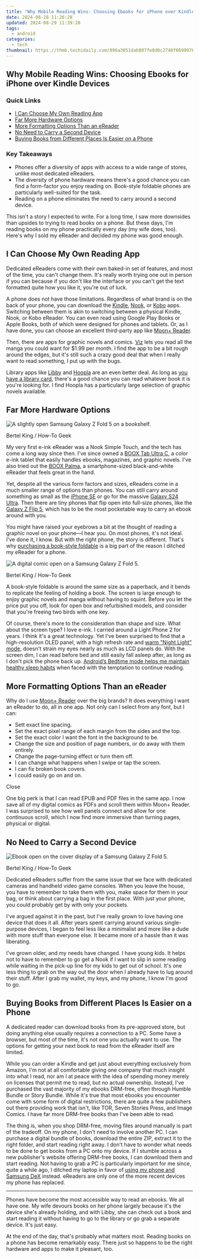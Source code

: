 ```yaml
---
title: "Why Mobile Reading Wins: Choosing Ebooks for iPhone over Kindle Devices"
date: 2024-08-28 11:26:28
updated: 2024-08-29 11:39:20
tags:
  - android
categories:
  - tech
thumbnail: https://thmb.techidaily.com/896a3051dab897fe8d0c2740f6699976d5490b685177239313164675ffec23d6.jpg
---
```


## Why Mobile Reading Wins: Choosing Ebooks for iPhone over Kindle Devices

### Quick Links

* [I Can Choose My Own Reading App](https://youtube-data.techidaily.com/ed-how-you-can-get-paid-for-videos/)
* [Far More Hardware Options](https://ai-video-tools.techidaily.com/new-2024-approved-unleash-the-power-of-reverse-a-tiktok-video-editing-tutorial/)
* [More Formatting Options Than an eReader](https://android-unlock.techidaily.com/in-2024-how-to-fix-oem-unlock-missing-on-oppo-reno-11-5g-by-drfone-android/)
* [No Need to Carry a Second Device](https://facebook-clips.techidaily.com/facebook-messenger-video-downloaders/)
* [Buying Books from Different Places Is Easier on a Phone](https://video-screen-grab.techidaily.com/in-2024-essential-guide-to-preserving-screen-chats/)

### Key Takeaways

* Phones offer a diversity of apps with access to a wide range of stores, unlike most dedicated eReaders.
* The diversity of phone hardware means there's a good chance you can find a form-factor you enjoy reading on. Book-style foldable phones are particularly well-suited for the task.
* Reading on a phone eliminates the need to carry around a second device.

 This isn't a story I expected to write. For a long time, I saw more downsides than upsides to trying to read books on a phone. But these days, I'm reading books on my phone practically every day (my wife does, too). Here's why I sold my eReader and decided my phone was good enough.

##  I Can Choose My Own Reading App

 Dedicated eReaders come with their own baked-in set of features, and most of the time, you can't change them. It's really worth trying one out in person if you can because if you don't like the interface or you can't get the text formatted quite how you like it, you're out of luck.

 A phone does not have those limitations. Regardless of what brand is on the back of your phone, you can download the [Kindle](https://www.amazon.com/b?ie=UTF8&node=16571048011&tag=hotoge-20&ascsubtag=UUhtgUeUpU2003264&asc%5Frefurl=https%3A%2F%2Fwww.howtogeek.com%2Fforget-kindle-heres-why-i-prefer-to-read-ebooks-on-my-phone%2F&asc%5Fcampaign=Evergreen), [Nook](https://www.anrdoezrs.net/links/3607085/type/dlg/sid/UUhtgUeUpU2003264/https://www.barnesandnoble.com/h/apps), or [Kobo](https://www.kobo.com/us/en/p/apps) apps. Switching between them is akin to switching between a physical Kindle, Nook, or Kobo eReader. You can even read using Google Play Books or Apple Books, both of which were designed for phones and tablets. Or, as I have done, you can choose an excellent third-party app like [Moon+ Reader](https://www.anrdoezrs.net/links/3607085/type/dlg/sid/UUhtgUeUpU2003264/https://play.google.com/store/apps/details?id=com.flyersoft.moonreader).

 Then, there are apps for graphic novels and comics. [Viz](https://www.viz.com/apps) lets you read all the manga you could want for $1.99 per month. I find the app to be a bit rough around the edges, but it's still such a crazy good deal that when I really want to read something, I put up with the bugs.

 Library apps like [Libby](https://libbyapp.com/) and [Hoopla](https://www.hoopladigital.com/) are an even better deal. As long as [you have a library card](https://extra-information.techidaily.com/in-2024-all-inclusive-breakdown-deciphering-google-podcasts/), there's a good chance you can read whatever book it is you're looking for. I find Hoopla has a particularly large selection of graphic novels available.

##  Far More Hardware Options

![A slightly open Samsung Galaxy Z Fold 5 on a bookshelf.](https://static1.howtogeekimages.com/wordpress/wp-content/uploads/wm/2024/05/1000060926.jpg) 

Bertel King / How-To Geek

 My very first e-ink eReader was a Nook Simple Touch, and the tech has come a long way since then. I've since owned a [BOOX Tab Ultra C](https://extra-tips.techidaily.com/chucklecraft-suite-for-2024/), a color e-ink tablet that easily handles ebooks, magazines, and graphic novels. I've also tried out the [BOOX Palma](https://phone-solutions.techidaily.com/can-t-play-mov-files-on-motorola-by-aiseesoft-video-converter-play-mov-on-android/), a smartphone-sized black-and-white eReader that feels great in the hand.

 Yet, despite all the various form factors and sizes, eReaders come in a much smaller range of options than phones. You can still carry around something as small as the [iPhone SE](https://apple-account.techidaily.com/how-to-remove-phone-number-from-your-apple-id-from-your-apple-iphone-6s-plus-by-drfone-ios/) or go for the massive [Galaxy S24 Ultra](https://vimeo-videos.techidaily.com/2024-approved-mastering-profit-strategies-for-vimeo-content-creators/). Then there are tiny phones that flip open into full-size phones, like the [Galaxy Z Flip 5](https://desktop-recording.techidaily.com/updated-ideal-tools-to-capture-your-pcs-display-on-windows-10-for-2024/), which has to be the most pocketable way to carry an ebook around with you.

 You might have raised your eyebrows a bit at the thought of reading a graphic novel on your phone—I hear you. On most phones, it's not ideal. I've done it, I know. But with the right phone, the story is different. That's why [purchasing a book-style foldable](https://printer-issues.techidaily.com/turn-your-non-printing-canon-into-a-reliable-device-with-tips/) is a big part of the reason I ditched my eReader for a phone.

![A digital comic open on a Samsung Galaxy Z Fold 5.](https://static1.howtogeekimages.com/wordpress/wp-content/uploads/wm/2024/05/1000060923.jpg) 

Bertel King / How-To Geek

 A book-style foldable is around the same size as a paperback, and it bends to replicate the feeling of holding a book. The screen is large enough to enjoy graphic novels and manga without having to squint. Before you let the price put you off, look for open box and refurbished models, and consider that you're freeing two birds with one key.

 Of course, there's more to the consideration than shape and size. What about the screen type? I love e-ink. I carried around a Light Phone 2 for years. I think it's a great technology. Yet I've been surprised to find that a high-resolution OLED panel, with a high refresh rate and [warm "Night Light" mode](https://facebook-video-content.techidaily.com/new-2024-approved-personalizing-your-feed-with-soundtracks-android-and-ios-tips/), doesn't strain my eyes nearly as much as LCD panels do. With the screen dim, I can read before bed and still easily fall asleep after, as long as I don't pick the phone back up. [Android’s Bedtime mode helps me maintain healthy sleep habits](https://youtube-blog.techidaily.com/ed-in-2024-audience-connection-mastering-the-art-of-viewpoint-based-youtube-reaction-vids-2-pov-method/) when faced with the temptation to continue reading.

##  More Formatting Options Than an eReader

 Why do I use [Moon+ Reader](https://www.anrdoezrs.net/links/3607085/type/dlg/sid/UUhtgUeUpU2003264/https://play.google.com/store/apps/details?id=com.flyersoft.moonreader&hl=en%5FUS) over the big brands? It does everything I want an eReader to do, all in one app. Not only can I select from any font, but I can:

* Sett exact line spacing.
* Set the exact pixel range of each margin from the sides and the top.
* Set the exact color I want the font in the background to be.
* Change the size and position of page numbers, or do away with them entirely.
* Change the page-turning effect or turn them off.
* I can change what happens when I swipe or tap the screen.
* I can fix broken book covers.
* I could easily go on and on.

Close 

 One big perk is that I can read EPUB and PDF files in the same app. I now save all of my digital comics as PDFs and scroll them within Moon+ Reader. I was surprised to see how well panels connect and allow for one continuous scroll, which I now find more immersive than turning pages, physical or digital.

##  No Need to Carry a Second Device

![Ebook open on the cover display of a Samsung Galaxy Z Fold 5.](https://static1.howtogeekimages.com/wordpress/wp-content/uploads/wm/2024/05/1000060947.jpg) 

Bertel King / How-To Geek

 Dedicated eReaders suffer from the same issue that we face with dedicated cameras and handheld video game consoles. When you leave the house, you have to remember to take them with you, make space for them in your bag, or think about carrying a bag in the first place. With just your phone, you could probably get by with only your pockets.

 I've argued against it in the past, but I've really grown to love having one device that does it all. After years spent carrying around various single-purpose devices, I began to feel less like a minimalist and more like a dude with more stuff than everyone else. It became more of a hassle than it was liberating.

 I've grown older, and my needs have changed. I have young kids. It helps not to have to remember to go get a Nook if I want to slip in some reading while waiting in the pick-up line for my kids to get out of school. It's one less thing to grab on the way out the door when I already have to lug around their stuff. After I grab my wallet, my keys, and my phone, I know I'm good to go.

##  Buying Books from Different Places Is Easier on a Phone

 A dedicated reader can download books from its pre-approved store, but doing anything else usually requires a connection to a PC. Some have a browser, but most of the time, it's not one you actually want to use. The options for getting your next book to read from the eReader itself are limited.

 While you can order a Kindle and get just about everything exclusively from Amazon, I'm not at all comfortable giving one company that much insight into what I read, nor am I at peace with the idea of spending money merely on licenses that permit me to read, but no actual ownership. Instead, I've purchased the vast majority of my ebooks DRM-free, often through Humble Bundle or Story Bundle. While it's true that most ebooks you encounter come with some form of digital restrictions, there are quite a few publishers out there providing work that isn't, like TOR, Seven Stories Press, and Image Comics. I have far more DRM-free books than I've been able to read.

 The thing is, when you shop DRM-free, moving files around manually is part of the tradeoff. On my phone, I don't need to involve another PC. I can purchase a digital bundle of books, download the entire ZIP, extract it to the right folder, and start reading right away. I don't have to wonder what needs to be done to get books from a PC onto my device. If I stumble across a new publisher's website offering DRM-free books, I can download them and start reading. Not having to grab a PC is particularly important for me since, quite a while ago, I ditched my laptop in favor of [using my phone and Samsung DeX](https://youtube-sure.techidaily.com/into-the-world-of-chroma-keying-youtubes-guide-to-green-screens-for-2024/) instead. eReaders are only one of the more recent devices my phone has replaced.

---

 Phones have become the most accessible way to read an ebooks. We all have one. My wife devours books on her phone largely because it's the device she's already holding, and with Libby, she can check out a book and start reading it without having to go to the library or go grab a separate device. It's just easy.

 At the end of the day, that's probably what matters most. Reading books on a phone has become remarkably easy. There just so happens to be the right hardware and apps to make it pleasant, too.

<ins class="adsbygoogle"
     style="display:block"
     data-ad-format="autorelaxed"
     data-ad-client="ca-pub-7571918770474297"
     data-ad-slot="1223367746"></ins>



<ins class="adsbygoogle"
     style="display:block"
     data-ad-client="ca-pub-7571918770474297"
     data-ad-slot="8358498916"
     data-ad-format="auto"
     data-full-width-responsive="true"></ins>
